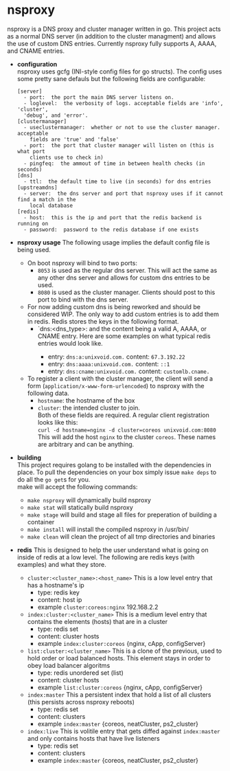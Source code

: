 nsproxy
=======

nsproxy is a DNS proxy and cluster manager written in go.  This project acts as
a normal DNS server (in addition to the cluster managment) and allows the use of
custom DNS entries.  Currently nsproxy fully supports A, AAAA, and CNAME
entries.

- **configuration**  
  nsproxy uses gcfg (INI-style config files for go structs).  The config uses
  some pretty sane defauls but the following fields are configurable:  
  ```
  [server]
    - port:  the port the main DNS server listens on.
    - loglevel:  the verbosity of logs. acceptable fields are 'info', 'cluster',
    'debug', and 'error'.
  [clustermanager]
    - useclustermanager:  whether or not to use the cluster manager. acceptable
      fields are 'true' and 'false'
    - port:  the port that cluster manager will listen on (this is what port
      clients use to check in)
    - pingfeq:  the ammout of time in between health checks (in seconds)
  [dns]
    - ttl:  the default time to live (in seconds) for dns entries
  [upstreamdns]
    - server:  the dns server and port that nsproxy uses if it cannot find a match in the
      local database
  [redis]
    - host:  this is the ip and port that the redis backend is running on
    - password:  password to the redis database if one exists
  ```

- **nsproxy usage**
  The following usage implies the default config file is being used.
  - On boot nsproxy will bind to two ports:
    - `8053` is used as the regular dns server.  This will act the same as any
      other dns server and allows for custom dns entries to be used.
    - `8080` is used as the cluster manager.  Clients should post to this port
      to bind with the dns server.
  - For now adding custom dns is being reworked and should be considered WIP.
    The only way to add custom entries is to add them in redis.  Redis stores
    the keys in the following format.
    - `dns:<dns_type>:<fqdn> and the content being a valid A, AAAA, or CNAME
      entry.  Here are some examples on what typical redis entries would look
      like.
      - entry: `dns:a:unixvoid.com.` content: `67.3.192.22`
      - entry: `dns:aaaa:unixvoid.com.` content: `::1`
      - entry: `dns:cname:unixvoid.com.` content: `customlb.cname.`
  - To register a client with the cluster manager, the client will send a form
    (`application/x-www-form-urlencoded`) to nsproxy with the following data.
    - `hostname`:  the hostname of the box
    - `cluster`:  the intended cluster to join.  
    Both of these fields are required.  A regular client registration looks like
    this:  
    `curl -d hostname=nginx -d cluster=coreos unixvoid.com:8080`  This will add
    the host `nginx` to the cluster `coreos`.  These names are arbitrary and can
    be anything.  

- **building**  
   This project requires golang to be installed with the dependencies in place.
   To pull the dependencies on your box simply issue `make deps` to do all the
   `go get`s for you.  
   make will accept the following commands:  
   - `make nsproxy` will dynamically build nsproxy
   - `make stat` will statically build nsproxy
   - `make stage` will build and stage all files for preperation of building a
     container
   - `make install` will install the compiled nsproxy in /usr/bin/
   - `make clean` will clean the project of all tmp directories and binaries

- **redis**
  This is designed to help the user understand what is going on inside of redis
  at a low level.  The following are redis keys (with examples) and what they
  store.
  - `cluster:<cluster_name>:<host_name>` This is a low level entry that has a
    hostname's ip
    - type: redis key
    - content: host ip
    - example `cluster:coreos:nginx` 192.168.2.2
  - `index:cluster:<cluster_name>` This is a medium level entry that contains
    the elements (hosts) that are in a cluster
    - type: redis set
    - content: cluster hosts
    - example `index:cluster:coreos` {nginx, cApp, configServer}
  - `list:cluster:<cluster_name>` This is a clone of the previous, used to hold
    order or load balanced hosts. This element stays in order to obey load
    balancer algoritms
    - type: redis unordered set (list)
    - content: cluster hosts
    - example `list:cluster:coreos` {nginx, cApp, configServer}
  - `index:master` This a persistent index that hold a list of all clusters
    (this persists across nsproxy reboots)
    - type: redis set
    - content: clusters
    - example `index:master` {coreos, neatCluster, ps2_cluster}
  - `index:live` This is volitile entry that gets diffed against `index:master`
    and only contains hosts that have live listeners
    - type: redis set
    - content: clusters
    - example `index:master` {coreos, neatCluster, ps2_cluster}
